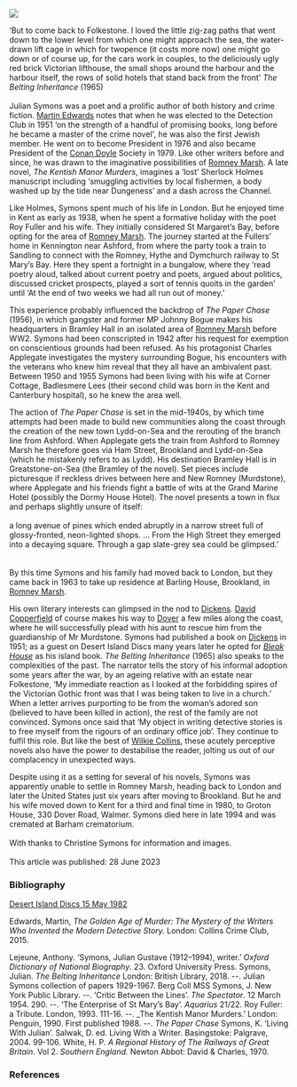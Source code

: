 <a href="https://juncture-digital.org"><img src="https://juncture-digital.org/images/ve-button.png"></a>
<param ve-config title="Julian Symons (1912-1994)" author="Professor Carolyn Oulton" layout="vtl" banner="https://stor.artstor.org/stor/80704dae-34f6-4afe-bbfe-f1890b4a0994">

<param ve-map center="Q866348" zoom="10">
<param ve-entity eid="Q375314" aliases="Folkestone">
<param ve-entity eid="Q7416410" aliases="Sandling">
<param ve-entity eid=" aliases="St Mary's Bay">
<param ve-entity eid="Q5646437" aliases="Ham Street">
<param ve-entity eid="Q2177760" aliases="Brookland">
<param ve-entity eid="Q2177760" aliases="Badlesmere Lees">
<param ve-entity eid="Q2551894" aliases="Walmer">
<param ve-entity eid="Q6390913" aliases="Kennington">
<param ve-entity eid="Q1836548" aliases="Barham">


‘But to come back to Folkestone. I loved the little zig-zag paths that went down to the lower level from which one might approach the sea, the water-drawn lift cage in which for twopence (it costs more now) one might go down or of course up, for the cars work in couples, to the deliciously ugly red brick Victorian lifthouse, the small shops around the harbour and the harbour itself, the rows of solid hotels that stand back from the front’ 
_The Belting Inheritance_ (1965)
<br><br>
Julian Symons was a poet and a prolific author of both history and crime fiction. [Martin Edwards](/21c/21c-edwards-sepulchre-street) notes that when he was elected to the Detection Club in 1951 ‘on the strength of a handful of promising books, long before he became a master of the crime novel', he was also the first Jewish member.  He went on to become President in 1976 and also became President of the [Conan Doyle](/19c/19c-conan-doyle) Society in 1979. Like other writers before and since, he was drawn to the imaginative possibilities of [Romney Marsh](/landscape/romney-writers). A late novel, _The Kentish Manor Murders_, imagines a ‘lost’ Sherlock Holmes manuscript including ‘smuggling activities by local fishermen, a body washed up by the tide near Dungeness’ and a dash across the Channel. 

Like Holmes, Symons spent much of his life in London. But he enjoyed time in Kent as early as 1938, when he spent a formative holiday with the poet Roy Fuller and his wife. They initially considered St Margaret’s Bay, before opting for the area of [Romney Marsh](/placesqz/romney-overview).  The journey started at the Fullers’ home in Kennington near Ashford, from where the party took a train to Sandling to connect with the Romney, Hythe and Dymchurch railway to St Mary’s Bay.  Here they spent a fortnight in a bungalow, where they ‘read poetry aloud, talked about current poetry and poets, argued about politics, discussed cricket prospects, played a sort of tennis quoits in the garden’ until ‘At the end of two weeks we had all run out of money.’  

This experience probably influenced the backdrop of _The Paper Chase_ (1956), in which gangster and former MP Johnny Bogue makes his headquarters in Bramley Hall in an isolated area of [Romney Marsh](/placesqz/romney-overview) before WW2. Symons had been conscripted in 1942 after his request for exemption on conscientious grounds had been refused. As his protagonist Charles Applegate investigates the mystery surrounding Bogue, his encounters with the veterans who knew him reveal that they all have an ambivalent past. Between 1950 and 1955 Symons had been living with his wife at Corner Cottage, Badlesmere Lees  (their second child was born in the Kent and Canterbury hospital),  so he knew the area well. 

The action of _The Paper Chase_ is set in the mid-1940s, by which time attempts had been made to build new communities along the coast through the creation of the new town Lydd-on-Sea and the rerouting of the branch line from Ashford. When Applegate gets the train from Ashford to Romney Marsh  he therefore  goes via Ham Street, Brookland and Lydd-on-Sea (which he mistakenly refers to as Lydd).  His destination Bramley Hall is in Greatstone-on-Sea (the Bramley of the novel).  Set pieces include picturesque if reckless drives between here and New Romney (Murdstone),  where Applegate and his friends fight a battle of wits at the Grand Marine Hotel (possibly the Dormy House Hotel). The novel presents a town in flux and perhaps slightly unsure of itself:
<br><br>
a long avenue of pines which ended abruptly in a narrow street full of glossy-fronted, neon-lighted shops. … From the High Street they emerged into a decaying square. Through a gap slate-grey sea could be glimpsed.’  
<br><br>
By this time Symons and his family had moved back to London, but they came back in 1963  to take up residence at Barling House, Brookland, in [Romney Marsh](/placesqz/romney-overview).

His own literary interests can glimpsed in the nod to [Dickens](/dickens). [David Copperfield](/dickens/david-copperfield-curated-walk) of course makes his way to [Dover](/19c/19c-dover/) a few miles along the coast, where he will successfully plead with his aunt to rescue him from the guardianship of Mr Murdstone. Symons had published a book on [Dickens](/dickens) in 1951; as a guest on Desert Island Discs many years later he opted for [_Bleak House_](/dickens/bleak-house-deal) as his island book.
_The Belting Inheritance_ (1965) also speaks to the complexities of the past. The narrator tells the story of his informal adoption some years after the war, by an ageing relative with an estate near Folkestone, ‘My immediate reaction as I looked at the forbidding spires of the Victorian Gothic front was that I was being taken to live in a church.’  When a letter arrives purporting to be from the woman’s adored son (believed to have been killed in action), the rest of the family are not convinced.
Symons once said that ‘My object in writing detective stories is to free myself from the rigours of an ordinary office job’.  They continue to fulfil this role. But like the best of [Wilkie Collins](/19c/19c-collins-biography), these acutely perceptive novels also have the power to destabilise the reader, jolting us out of our complacency in unexpected ways.

Despite using it as a setting for several of his novels, Symons was apparently unable to settle in Romney Marsh, heading back to London and later the United States just six years after moving to Brookland.  But he and his wife moved down to Kent for a third and final time in 1980, to Groton House, 330 Dover Road, Walmer.  Symons died here in late 1994 and was cremated at Barham crematorium.
<br><br>
With thanks to Christine Symons for information and images.
<br><br>
This article was published: 28 June 2023
### Bibliography
[Desert Island Discs 15 May 1982](https://www.bbc.co.uk/sounds/play/p009mkqf) 

Edwards, Martin, _The Golden Age of Murder: The Mystery of the Writers Who Invented the Modern Detective Story._ London: Collins Crime Club, 2015.

Lejeune, Anthony. ‘Symons, Julian Gustave (1912–1994), writer.’ _Oxford Dictionary of National Biography_.  23. Oxford University Press. 
Symons, Julian. _The Belting Inheritance_ London: British Library, 2018.
--. Julian Symons collection of papers 1929-1967. Berg Coll MSS Symons, J. New York Public Library. 
--. ‘Critic Between the Lines’. _The Spectator_. 12 March 1954. 290.
--. ‘The Enterprise of St Mary’s Bay’. _Aquarius_ 21/22. Roy Fuller: a Tribute. London, 1993. 111-16.
--. _The Kentish Manor Murders.’ London: Penguin, 1990. First published 1988.
--. _The Paper Chase_
Symons, K. ‘Living With Julian’. Salwak, D. ed. Living With a Writer. Basingstoke: Palgrave, 2004. 99-106.
White, H. P. _A Regional History of The Railways of Great Britain_. Vol 2. _Southern England._ Newton Abbot: David & Charles, 1970. 

### References

[^ref1]:  The Belting Inheritance 115.
[^ref2]:   Edwards 409.
[^ref3]:   101.
[^ref4]:   ‘The Enterprise of St Mary’s Bay’ 113.
[^ref5]:   ‘The Enterprise of St Mary’s Bay’ 114.
[^ref6]: ‘The Enterprise of St Mary’s Bay’ 115.
[^ref7]:    Dates from Kathleen Symons, address from_The Spectator_, 12 March 1954.
[^ref8]:   Kathleen Symons 99-100.
[^ref9]:   _The Paper Chase_ 8.
[^ref10]:   The original branch line began in Appledore and ran from Lydd to New Romney via Dungeness and back. Following plans to develop new housing in the area the branch station was re-sited, opening on 4 July 1937 nearer the coast. White 67. 
  Greatstone-on-Sea was the only stop on the Ashford branch line between Lydd-on-Sea and New Romney. 
  New Romney is lightly fictionalised as Murdstone, but easily recognisable from its position between Hythe and Dungness and the description of its historic water tower.
[^ref11]:   _The Paper Chase_ 46.
[^ref12]:   Kathleen Symons 102.
[^ref13]:   _The Belting Inheritance_ 24.
[^ref14]:   To Graham Greene 23 October 1946. NYPL.
[^ref15]:   Kathleen Symons 102.
[^ref16]:   Kathleen Symons 105.

